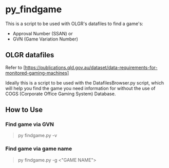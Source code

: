 # py_findgame

This is a script to be used with OLGR's datafiles to find a game's:  

* Approval Number (SSAN) or  
* GVN (Game Variation Number)  

## OLGR datafiles 
Refer to [https://publications.qld.gov.au/dataset/data-requirements-for-monitored-gaming-machines]

Ideally this is a script to be used with the DatafilesBrowser.py script, which will help you find the game you need information for without the use of COGS (Corporate Office Gaming System) Database.  

## How to Use

### Find game via GVN
> py findgame.py -v <GVN>

### Find game via game name
> py findgame.py -g <"GAME NAME">

